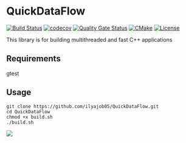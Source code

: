 # QuickDataFlow

[![Build Status](https://travis-ci.com/ilyajob05/QuickDataFlow.svg?branch=main)](https://travis-ci.com/ilyajob05/QuickDataFlow)
[![codecov](https://codecov.io/gh/ilyajob05/QuickDataFlow/branch/main/graph/badge.svg?token=T2M14V6SK8)](https://codecov.io/gh/ilyajob05/QuickDataFlow)
[![Quality Gate Status](https://sonarcloud.io/api/project_badges/measure?project=ilyajob05_QickDataFlow&metric=alert_status)](https://sonarcloud.io/dashboard?id=ilyajob05_QickDataFlow)
[![CMake](https://github.com/ilyajob05/QuickDataFlow/actions/workflows/cmake.yml/badge.svg)](https://github.com/ilyajob05/QuickDataFlow/actions/workflows/cmake.yml)
[![License](https://img.shields.io/badge/license-MIT-blue.svg)](https://raw.githubusercontent.com/ilyajob05/QuickDataFlow/main/LICENSE)

This library is for building multithreaded and fast C++ applications

## Requirements
gtest

## Usage
```
git clone https://github.com/ilyajob05/QuickDataFlow.git
cd QuickDataFlow
chmod +x build.sh
./build.sh
```


![](./output.png)
